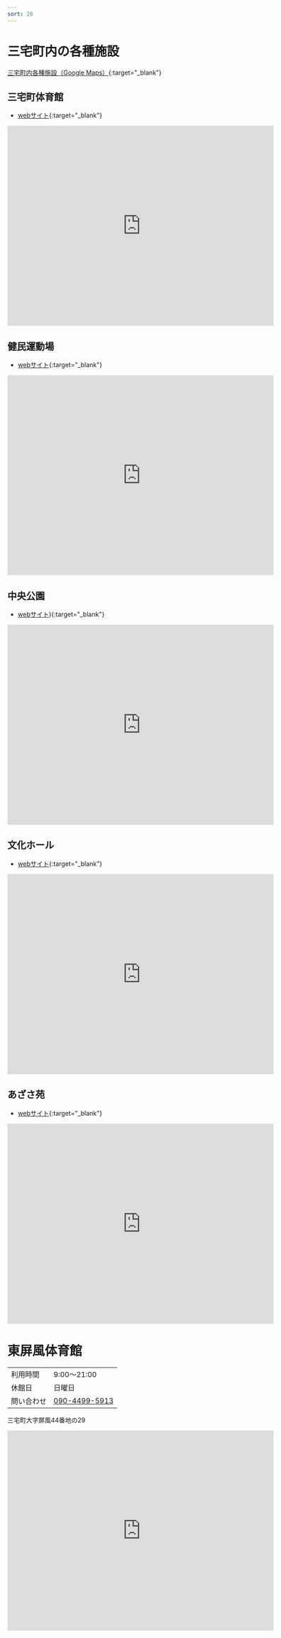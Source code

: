 ```yaml
---
sort: 20
---
```


# 三宅町内の各種施設

[三宅町内各種施設（Google Maps）](https://goo.gl/maps/dDxV3e61secR54qR9){:target="_blank"}

## 三宅町体育館
- [webサイト](http://www.miyake-nara-sports.jp/gym/){:target="_blank"}

<iframe src="https://www.google.com/maps/embed?pb=!1m18!1m12!1m3!1d3285.202103048106!2d135.76537231497355!3d34.573752397514745!2m3!1f0!2f0!3f0!3m2!1i1024!2i768!4f13.1!3m3!1m2!1s0x600131ea72a396bd%3A0x59b7e0992bdaa684!2z5LiJ5a6F55S65L2T6IKy6aSo!5e0!3m2!1sja!2sjp!4v1623490727897!5m2!1sja!2sjp" width="600" height="450" style="border:0;" allowfullscreen="" loading="lazy"></iframe>

## 健民運動場
- [webサイト](http://www.miyake-nara-sports.jp/ground/){:target="_blank"}

<iframe src="https://www.google.com/maps/embed?pb=!1m18!1m12!1m3!1d3285.202103048106!2d135.76537231497355!3d34.573752397514745!2m3!1f0!2f0!3f0!3m2!1i1024!2i768!4f13.1!3m3!1m2!1s0x0%3A0x1fb1e8ad25150f5b!2z5aWI6Imv55yM5LiJ5a6F5YGl5rCR6YGL5YuV5aC0!5e0!3m2!1sja!2sjp!4v1623490906093!5m2!1sja!2sjp" width="600" height="450" style="border:0;" allowfullscreen="" loading="lazy"></iframe>

## 中央公園
- [webサイト](http://www.miyake-nara-sports.jp/park/)){:target="_blank"}

<iframe src="https://www.google.com/maps/embed?pb=!1m18!1m12!1m3!1d3285.20093733159!2d135.76620831497357!3d34.57378189751324!2m3!1f0!2f0!3f0!3m2!1i1024!2i768!4f13.1!3m3!1m2!1s0x600131ea79c52881%3A0x96871132eeccc84f!2z5LiJ5a6F55S65Lit5aSu5YWs5ZyS!5e0!3m2!1sja!2sjp!4v1623491230380!5m2!1sja!2sjp" width="600" height="450" style="border:0;" allowfullscreen="" loading="lazy"></iframe>

## 文化ホール
- [webサイト](https://www.town.miyake.lg.jp/chosei/shisetsu/sbunka.html){:target="_blank"}

<iframe src="https://www.google.com/maps/embed?pb=!1m18!1m12!1m3!1d1141.5428576253153!2d135.77186684051833!3d34.57358678296393!2m3!1f0!2f0!3f0!3m2!1i1024!2i768!4f13.1!3m3!1m2!1s0x0%3A0xc80b8957edd6d035!2z5LiJ5a6F55S656uL5paH5YyW44Ob44O844Or!5e0!3m2!1sja!2sjp!4v1623491280539!5m2!1sja!2sjp" width="600" height="450" style="border:0;" allowfullscreen="" loading="lazy"></iframe>

## あざさ苑
- [webサイト](https://www.town.miyake.lg.jp/chosei/shisetsu/sazasa.html){:target="_blank"}

<iframe src="https://www.google.com/maps/embed?pb=!1m18!1m12!1m3!1d1141.5428576253153!2d135.77186684051833!3d34.57358678296393!2m3!1f0!2f0!3f0!3m2!1i1024!2i768!4f13.1!3m3!1m2!1s0x0%3A0x39932c9b3d38d2ba!2z5LiJ5a6F55S6IOOBguOBluOBleiLkQ!5e0!3m2!1sja!2sjp!4v1623491332652!5m2!1sja!2sjp" width="600" height="450" style="border:0;" allowfullscreen="" loading="lazy"></iframe>

# 東屏風体育館

|||
| ------- | ------- |
|利用時間|9:00〜21:00|
|休館日|日曜日|
|問い合わせ|[090-4499-5913](tel:090-4499-5913)

三宅町大字屏風44番地の29

<iframe src="https://www.google.com/maps/embed?pb=!1m18!1m12!1m3!1d3284.9926354967265!2d135.7749594149737!3d34.57905289723181!2m3!1f0!2f0!3f0!3m2!1i1024!2i768!4f13.1!3m3!1m2!1s0x600131bd8c546e4f%3A0x5aba02cf112f3ce4!2z5p2x5bGP6aKo5L2T6IKy6aSo!5e0!3m2!1sja!2sjp!4v1623490295176!5m2!1sja!2sjp" width="600" height="450" style="border:0;" allowfullscreen="" loading="lazy"></iframe>
